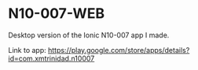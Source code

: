 # N10-007-WEB


Desktop version of the Ionic N10-007 app I made.

Link to app: <https://play.google.com/store/apps/details?id=com.xmtrinidad.n10007>
